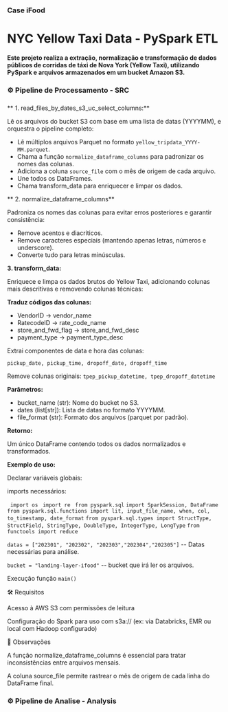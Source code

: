 ### Case iFood
# NYC Yellow Taxi Data - PySpark ETL
**Este projeto realiza a extração, normalização e transformação de dados públicos de corridas de táxi de Nova York (Yellow Taxi), utilizando PySpark e arquivos armazenados em um bucket Amazon S3.**

### ⚙️ Pipeline de Processamento - SRC
### 
**  1. read_files_by_dates_s3_uc_select_columns:**

Lê os arquivos do bucket S3 com base em uma lista de datas (YYYYMM), e orquestra o pipeline completo:
- Lê múltiplos arquivos Parquet no formato `yellow_tripdata_YYYY-MM.parquet`.
- Chama a função `normalize_dataframe_columns` para padronizar os nomes das colunas.
- Adiciona a coluna `source_file` com o mês de origem de cada arquivo.
- Une todos os DataFrames.
- Chama transform_data para enriquecer e limpar os dados.

** 2. normalize_dataframe_columns**

Padroniza os nomes das colunas para evitar erros posteriores e garantir consistência:

- Remove acentos e diacríticos.
- Remove caracteres especiais (mantendo apenas letras, números e underscore).
- Converte tudo para letras minúsculas.

**3. transform_data:**

Enriquece e limpa os dados brutos do Yellow Taxi, adicionando colunas mais descritivas e removendo colunas técnicas:

**Traduz códigos das colunas:**

- VendorID → vendor_name
- RatecodeID → rate_code_name
- store_and_fwd_flag → store_and_fwd_desc
- payment_type → payment_type_desc

Extrai componentes de data e hora das colunas:

`pickup_date, pickup_time, dropoff_date, dropoff_time`

Remove colunas originais: `tpep_pickup_datetime, tpep_dropoff_datetime`

**Parâmetros:**

- bucket_name (str): Nome do bucket no S3.
- dates (list[str]): Lista de datas no formato YYYYMM.
- file_format (str): Formato dos arquivos (parquet por padrão).

**Retorno:**

Um único DataFrame contendo todos os dados normalizados e transformados.

**Exemplo de uso:**

Declarar variáveis globais:

imports necessários:

` import os`
` import re`
` from pyspark.sql`
`import SparkSession, DataFrame`
` from pyspark.sql.functions import lit, input_file_name, when, col, to_timestamp, date_format`
`from pyspark.sql.types import StructType, StructField, StringType, DoubleType, IntegerType, LongType`
`from functools import reduce`

`datas = ["202301", "202302", "202303","202304","202305"]` -- Datas necessárias para análise.

`bucket = "landing-layer-ifood"` -- bucket que irá ler os arquivos.

Execução função `main()`

🛠️ Requisitos

Acesso à AWS S3 com permissões de leitura

Configuração do Spark para uso com s3a:// (ex: via Databricks, EMR ou local com Hadoop configurado)

📌 Observações

A função normalize_dataframe_columns é essencial para tratar inconsistências entre arquivos mensais.

A coluna source_file permite rastrear o mês de origem de cada linha do DataFrame final.



### ⚙️ Pipeline de Analise - Analysis
### 


